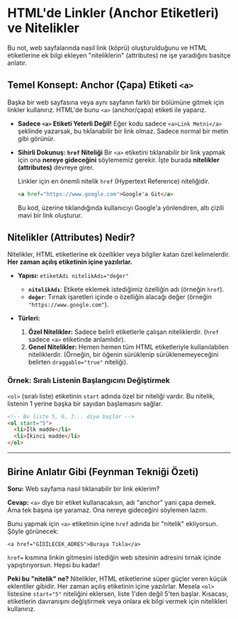 # HTML'de Linkler (Anchor Etiketleri) ve Nitelikler

Bu not, web sayfalarında nasıl link (köprü) oluşturulduğunu ve HTML etiketlerine ek bilgi ekleyen "niteliklerin" (attributes) ne işe yaradığını basitçe anlatır.

## Temel Konsept: Anchor (Çapa) Etiketi `<a>`

Başka bir web sayfasına veya aynı sayfanın farklı bir bölümüne gitmek için linkler kullanırız. HTML'de bunu `<a>` (anchor/çapa) etiketi ile yaparız.

- **Sadece `<a>` Etiketi Yeterli Değil!**
  Eğer kodu sadece `<a>Link Metni</a>` şeklinde yazarsak, bu tıklanabilir bir link olmaz. Sadece normal bir metin gibi görünür.

- **Sihirli Dokunuş: `href` Niteliği**
  Bir `<a>` etiketini tıklanabilir bir link yapmak için ona **nereye gideceğini** söylememiz gerekir. İşte burada **nitelikler (attributes)** devreye girer.

  Linkler için en önemli nitelik `href` (Hypertext Reference) niteliğidir.

  ```html
  <a href="https://www.google.com">Google'a Git</a>
  ```

  Bu kod, üzerine tıklandığında kullanıcıyı Google'a yönlendiren, altı çizili mavi bir link oluşturur.

## Nitelikler (Attributes) Nedir?

Nitelikler, HTML etiketlerine ek özellikler veya bilgiler katan özel kelimelerdir. **Her zaman açılış etiketinin içine yazılırlar.**

- **Yapısı:**
  `etiketAdı nitelikAdı="değer"`

  - **`nitelikAdı`**: Etikete eklemek istediğimiz özelliğin adı (örneğin `href`).
  - **`değer`**: Tırnak işaretleri içinde o özelliğin alacağı değer (örneğin `"https://www.google.com"`).

- **Türleri:**
  1.  **Özel Nitelikler:** Sadece belirli etiketlerle çalışan niteliklerdir. (`href` sadece `<a>` etiketinde anlamlıdır).
  2.  **Genel Nitelikler:** Hemen hemen tüm HTML etiketleriyle kullanılabilen niteliklerdir. (Örneğin, bir öğenin sürüklenip sürüklenemeyeceğini belirten `draggable="true"` niteliği).

### Örnek: Sıralı Listenin Başlangıcını Değiştirmek

`<ol>` (sıralı liste) etiketinin `start` adında özel bir niteliği vardır. Bu nitelik, listenin 1 yerine başka bir sayıdan başlamasını sağlar.

```html
<!-- Bu liste 5, 6, 7... diye başlar -->
<ol start="5">
  <li>İlk madde</li>
  <li>İkinci madde</li>
</ol>
```

---

## Birine Anlatır Gibi (Feynman Tekniği Özeti)

**Soru:** Web sayfama nasıl tıklanabilir bir link eklerim?

**Cevap:** `<a>` diye bir etiket kullanacaksın, adı "anchor" yani çapa demek. Ama tek başına işe yaramaz. Ona nereye gideceğini söylemen lazım.

Bunu yapmak için `<a>` etiketinin içine `href` adında bir "nitelik" ekliyorsun. Şöyle görünecek:

`<a href="GİDİLECEK_ADRES">Buraya Tıkla</a>`

`href=` kısmına linkin gitmesini istediğin web sitesinin adresini tırnak içinde yapıştırıyorsun. Hepsi bu kadar!

**Peki bu "nitelik" ne?**
Nitelikler, HTML etiketlerine süper güçler veren küçük eklentiler gibidir. Her zaman açılış etiketinin içine yazılırlar. Mesela `<ol>` listesine `start="5"` niteliğini eklersen, liste 1'den değil 5'ten başlar. Kısacası, etiketlerin davranışını değiştirmek veya onlara ek bilgi vermek için nitelikleri kullanırız.
